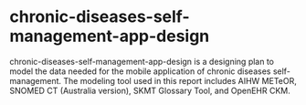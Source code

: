 # chronic-diseases-self-management-app-design
chronic-diseases-self-management-app-design is a designing plan to model the data needed for the mobile application of chronic diseases self-management. The modeling tool used in this report includes AIHW METeOR, SNOMED CT (Australia version), SKMT Glossary Tool, and OpenEHR CKM.
